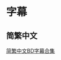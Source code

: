 # 字幕

## 简繁中文

[简繁中文BD字幕合集](https://github.com/Nekomoekissaten-SUB/Nekomoekissaten-Storage/releases/download/subtitle_pkg/Killing-Bites_BD_zho.7z)
